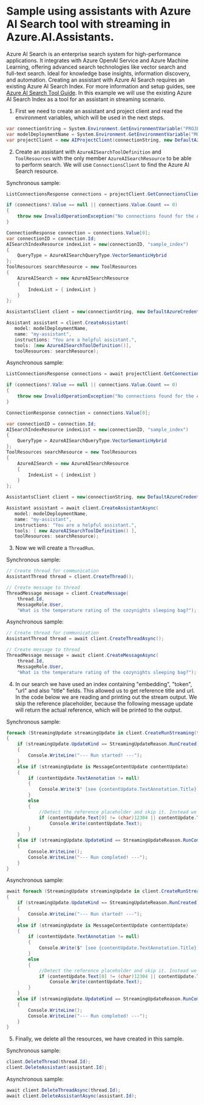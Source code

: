 # Sample using assistants with Azure AI Search tool with streaming in Azure.AI.Assistants.

Azure AI Search is an enterprise search system for high-performance applications.
It integrates with Azure OpenAI Service and Azure Machine Learning, offering advanced
search technologies like vector search and full-text search. Ideal for knowledge base
insights, information discovery, and automation. Creating an assistant with Azure AI
Search requires an existing Azure AI Search Index. For more information and setup
guides, see [Azure AI Search Tool Guide](https://learn.microsoft.com/azure/ai-services/agents/how-to/tools/azure-ai-search).
In this example we will use the existing Azure AI Search Index as a tool for an assistant in streaming scenario.

1. First we need to create an assistant and project client and read the environment variables, which will be used in the next steps.
```C# Snippet:AssistantsAzureAISearchStreamingExample_CreateProjectClient
var connectionString = System.Environment.GetEnvironmentVariable("PROJECT_CONNECTION_STRING");
var modelDeploymentName = System.Environment.GetEnvironmentVariable("MODEL_DEPLOYMENT_NAME");
var projectClient = new AIProjectClient(connectionString, new DefaultAzureCredential());
```

2. Create an assistant with `AzureAISearchToolDefinition` and `ToolResources` with the only member `AzureAISearchResource` to be able to perform search. We will use `ConnectionsClient` to find the Azure AI Search resource.

Synchronous sample:
```C# Snippet:AssistantsAzureAISearchStreamingExample_CreateTool
ListConnectionsResponse connections = projectClient.GetConnectionsClient().GetConnections(ConnectionType.AzureAISearch);

if (connections?.Value == null || connections.Value.Count == 0)
{
    throw new InvalidOperationException("No connections found for the Azure AI Search.");
}

ConnectionResponse connection = connections.Value[0];
var connectionID = connection.Id;
AISearchIndexResource indexList = new(connectionID, "sample_index")
{
    QueryType = AzureAISearchQueryType.VectorSemanticHybrid
};
ToolResources searchResource = new ToolResources
{
    AzureAISearch = new AzureAISearchResource
    {
        IndexList = { indexList }
    }
};

AssistantsClient client = new(connectionString, new DefaultAzureCredential());

Assistant assistant = client.CreateAssistant(
   model: modelDeploymentName,
   name: "my-assistant",
   instructions: "You are a helpful assistant.",
   tools: [new AzureAISearchToolDefinition()],
   toolResources: searchResource);
```

Asynchronous sample:
```C# Snippet:AssistantsAzureAISearchStreamingExample_CreateTool_Async
ListConnectionsResponse connections = await projectClient.GetConnectionsClient().GetConnectionsAsync(ConnectionType.AzureAISearch).ConfigureAwait(false);

if (connections?.Value == null || connections.Value.Count == 0)
{
    throw new InvalidOperationException("No connections found for the Azure AI Search.");
}

ConnectionResponse connection = connections.Value[0];

var connectionID = connection.Id;
AISearchIndexResource indexList = new(connectionID, "sample_index")
{
    QueryType = AzureAISearchQueryType.VectorSemanticHybrid
};
ToolResources searchResource = new ToolResources
{
    AzureAISearch = new AzureAISearchResource
    {
        IndexList = { indexList }
    }
};

AssistantsClient client = new(connectionString, new DefaultAzureCredential());

Assistant assistant = await client.CreateAssistantAsync(
   model: modelDeploymentName,
   name: "my-assistant",
   instructions: "You are a helpful assistant.",
   tools: [ new AzureAISearchToolDefinition() ],
   toolResources: searchResource);
```

3. Now we will create a `ThreadRun`.

Synchronous sample:
```C# Snippet:AssistantsAzureAISearchStreamingExample_CreateThread
// Create thread for communication
AssistantThread thread = client.CreateThread();

// Create message to thread
ThreadMessage message = client.CreateMessage(
    thread.Id,
    MessageRole.User,
    "What is the temperature rating of the cozynights sleeping bag?");
```

Asynchronous sample:
```C# Snippet:AssistantsAzureAISearchStreamingExample_CreateThread_Async
// Create thread for communication
AssistantThread thread = await client.CreateThreadAsync();

// Create message to thread
ThreadMessage message = await client.CreateMessageAsync(
    thread.Id,
    MessageRole.User,
    "What is the temperature rating of the cozynights sleeping bag?");
```

4. In our search we have used an index containing "embedding", "token", "url" and also "title" fields. This allowed us to get reference title and url. In the code below we are reading and printing out the stream output. We skip the reference placeholder, because the following message update will return the actual reference, which will be printed to the output.

Synchronous sample:
```C# Snippet:AssistantsAzureAISearchStreamingExample_PrintMessages
foreach (StreamingUpdate streamingUpdate in client.CreateRunStreaming(thread.Id, assistant.Id))
{
    if (streamingUpdate.UpdateKind == StreamingUpdateReason.RunCreated)
    {
        Console.WriteLine("--- Run started! ---");
    }
    else if (streamingUpdate is MessageContentUpdate contentUpdate)
    {
        if (contentUpdate.TextAnnotation != null)
        {
            Console.Write($" [see {contentUpdate.TextAnnotation.Title}] ({contentUpdate.TextAnnotation.Url})");
        }
        else
        {
            //Detect the reference placeholder and skip it. Instead we will print the actual reference.
            if (contentUpdate.Text[0] != (char)12304 || contentUpdate.Text[contentUpdate.Text.Length - 1] != (char)12305)
                Console.Write(contentUpdate.Text);
        }
    }
    else if (streamingUpdate.UpdateKind == StreamingUpdateReason.RunCompleted)
    {
        Console.WriteLine();
        Console.WriteLine("--- Run completed! ---");
    }
}
```

Asynchronous sample:
```C# Snippet:AssistantsAzureAISearchStreamingExample_PrintMessages_Async
await foreach (StreamingUpdate streamingUpdate in client.CreateRunStreamingAsync(thread.Id, assistant.Id))
{
    if (streamingUpdate.UpdateKind == StreamingUpdateReason.RunCreated)
    {
        Console.WriteLine("--- Run started! ---");
    }
    else if (streamingUpdate is MessageContentUpdate contentUpdate)
    {
        if (contentUpdate.TextAnnotation != null)
        {
            Console.Write($" [see {contentUpdate.TextAnnotation.Title}] ({contentUpdate.TextAnnotation.Url})");
        }
        else
        {
            //Detect the reference placeholder and skip it. Instead we will print the actual reference.
            if (contentUpdate.Text[0] != (char)12304 || contentUpdate.Text[contentUpdate.Text.Length - 1] != (char)12305)
                Console.Write(contentUpdate.Text);
        }
    }
    else if (streamingUpdate.UpdateKind == StreamingUpdateReason.RunCompleted)
    {
        Console.WriteLine();
        Console.WriteLine("--- Run completed! ---");
    }
}
```

5. Finally, we delete all the resources, we have created in this sample.

Synchronous sample:
```C# Snippet:AssistantsAzureAISearchStreamingExample_Cleanup
client.DeleteThread(thread.Id);
client.DeleteAssistant(assistant.Id);
```

Asynchronous sample:
```C# Snippet:AssistantsAzureAISearchStreamingExample_Cleanup_Async
await client.DeleteThreadAsync(thread.Id);
await client.DeleteAssistantAsync(assistant.Id);
```

